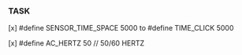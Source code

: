 ### TASK

[x] #define SENSOR_TIME_SPACE   5000  to  #define TIME_CLICK   5000

[x] #define AC_HERTZ 50     // 50/60 HERTZ